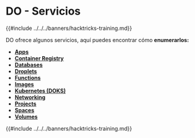 # DO - Servicios

{{#include ../../../banners/hacktricks-training.md}}

DO ofrece algunos servicios, aquí puedes encontrar cómo **enumerarlos:**

- [**Apps**](do-apps.md)
- [**Container Registry**](do-container-registry.md)
- [**Databases**](do-databases.md)
- [**Droplets**](do-droplets.md)
- [**Functions**](do-functions.md)
- [**Images**](do-images.md)
- [**Kubernetes (DOKS)**](do-kubernetes-doks.md)
- [**Networking**](do-networking.md)
- [**Projects**](do-projects.md)
- [**Spaces**](do-spaces.md)
- [**Volumes**](do-volumes.md)

{{#include ../../../banners/hacktricks-training.md}}
